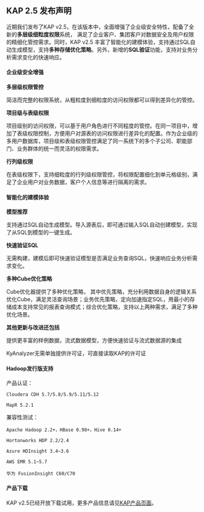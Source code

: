 ## KAP 2.5 发布声明

近期我们发布了KAP v2.5，在该版本中，全面增强了企业级安全特性，配备了全新的**多层级细粒度权限**系统， 满足了企业客户、集团客户对数据安全及用户权限的精细化管控需求。同时，KAP v2.5 丰富了智能化的建模体验，支持通过SQL自动生成模型，支持**多种存储优化策略**。另外，新增的**SQL验证**功能，支持对业务分析需求变化的快速响应。



#### 企业级安全增强

**多层级权限管控**

简洁而完整的权限系统，从粗粒度到细粒度的访问权限都可以得到差异化的管控。

**项目级与表级权限**

项目级别的访问权限，可以基于用户角色进行不同程度的管控。在同一项目中，增加了表级权限控制，方便用户对源表的访问权限进行差异化的配置。作为企业级的多用户数据库，项目级和表级权限管控满足了同一系统下的多个子公司、职能部门、业务群体的统一而灵活的权限需求。

**行列级权限**

在表级权限下，支持细粒度的行列级权限管控，将权限配置细化到单元格级别，满足了企业用户对业务数据，客户个人信息等进行隔离的需求。



#### **智能化的建模体验**

**模型推荐**

支持通过SQL自动生成模型。导入源表后，即可通过输入SQL自动创建模型，实现了从SQL到模型的一键生成。

**快速验证SQL**

无需构建，建模后即可快速验证模型是否满足业务查询SQL，快速响应业务分析需求变化。

**多种Cube优化策略**

Cube优化器提供了多种优化策略， 其中优先策略，充分利用数据自身的逻辑关系优化Cube，满足灵活查询场景；业务优先策略，定向加速指定SQL，用最小的存储成本支持常见的报表查询模式；综合优化策略，支持以上两种需求，满足了多种优化场景。



**其他更新与改进还包括**

提供更丰富的样例数据，流式数据模型，方便快速验证与流式数据源的集成

KyAnalyzer无需单独提供许可证，可直接读取KAP的许可证



#### Hadoop发行版支持

  产品认证：

  	Cloudera CDH 5.7/5.8/5.9/5.11/5.12
  	
  	MapR 5.2.1

  兼容性测试：

  	Apache Hadoop 2.2+，HBase 0.98+，Hive 0.14+

  	Hortonworks HDP 2.2/2.4

  	Azure HDInsight 3.4~3.6 

  	AWS EMR 5.1~5.7

  	华为 FusionInsight C60/C70



#### **产品下载**

KAP v2.5已经开放下载试用，更多产品信息请见[KAP产品页面](http://cn.kyligence.io/products/)。